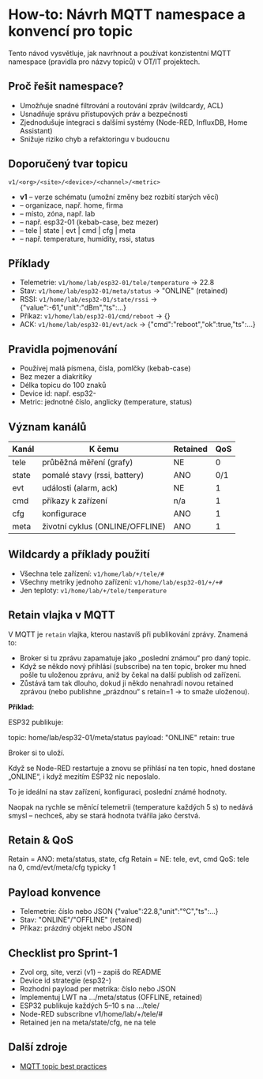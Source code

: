 # How-to: Návrh MQTT namespace a konvencí pro topic

Tento návod vysvětluje, jak navrhnout a používat konzistentní MQTT namespace (pravidla pro názvy topiců) v OT/IT projektech.

## Proč řešit namespace?
- Umožňuje snadné filtrování a routování zpráv (wildcardy, ACL)
- Usnadňuje správu přístupových práv a bezpečnosti
- Zjednodušuje integraci s dalšími systémy (Node-RED, InfluxDB, Home Assistant)
- Snižuje riziko chyb a refaktoringu v budoucnu

## Doporučený tvar topicu
```
v1/<org>/<site>/<device>/<channel>/<metric>
```
- **v1** – verze schématu (umožní změny bez rozbití starých věcí)
- **<org>** – organizace, např. home, firma
- **<site>** – místo, zóna, např. lab
- **<device>** – např. esp32-01 (kebab-case, bez mezer)
- **<channel>** – tele | state | evt | cmd | cfg | meta
- **<metric>** – např. temperature, humidity, rssi, status

## Příklady
- Telemetrie: `v1/home/lab/esp32-01/tele/temperature` → 22.8
- Stav: `v1/home/lab/esp32-01/meta/status` → "ONLINE" (retained)
- RSSI: `v1/home/lab/esp32-01/state/rssi` → {"value":-61,"unit":"dBm","ts":...}
- Příkaz: `v1/home/lab/esp32-01/cmd/reboot` → {}
- ACK: `v1/home/lab/esp32-01/evt/ack` → {"cmd":"reboot","ok":true,"ts":...}

## Pravidla pojmenování
- Používej malá písmena, čísla, pomlčky (kebab-case)
- Bez mezer a diakritiky
- Délka topicu do 100 znaků
- Device id: např. esp32-<mac3>
- Metric: jednotné číslo, anglicky (temperature, status)

## Význam kanálů
| Kanál | K čemu | Retained | QoS |
|-------|--------|----------|-----|
| tele  | průběžná měření (grafy) | NE | 0 |
| state | pomalé stavy (rssi, battery) | ANO | 0/1 |
| evt   | události (alarm, ack) | NE | 1 |
| cmd   | příkazy k zařízení | n/a | 1 |
| cfg   | konfigurace | ANO | 1 |
| meta  | životní cyklus (ONLINE/OFFLINE) | ANO | 1 |

## Wildcardy a příklady použití
- Všechna tele zařízení: `v1/home/lab/+/tele/#`
- Všechny metriky jednoho zařízení: `v1/home/lab/esp32-01/+/+#`
- Jen teploty: `v1/home/lab/+/tele/temperature`


## Retain vlajka v MQTT

V MQTT je `retain` vlajka, kterou nastavíš při publikování zprávy. Znamená to:

- Broker si tu zprávu zapamatuje jako „poslední známou“ pro daný topic.
- Když se někdo nový přihlásí (subscribe) na ten topic, broker mu hned pošle tu uloženou zprávu, aniž by čekal na další publish od zařízení.
- Zůstává tam tak dlouho, dokud ji někdo nenahradí novou retained zprávou (nebo publishne „prázdnou“ s retain=1 → to smaže uloženou).

**Příklad:**

ESP32 publikuje:

topic: home/lab/esp32-01/meta/status
payload: "ONLINE"
retain: true

Broker si to uloží.

Když se Node-RED restartuje a znovu se přihlásí na ten topic, hned dostane „ONLINE“, i když mezitím ESP32 nic neposlalo.

To je ideální na stav zařízení, konfiguraci, poslední známé hodnoty.

Naopak na rychle se měnící telemetrii (temperature každých 5 s) to nedává smysl – nechceš, aby se stará hodnota tvářila jako čerstvá.

## Retain & QoS
Retain = ANO: meta/status, state, cfg
Retain = NE: tele, evt, cmd
QoS: tele na 0, cmd/evt/meta/cfg typicky 1

## Payload konvence
- Telemetrie: číslo nebo JSON {"value":22.8,"unit":"°C","ts":...}
- Stav: "ONLINE"/"OFFLINE" (retained)
- Příkaz: prázdný objekt nebo JSON

## Checklist pro Sprint-1
- Zvol org, site, verzi (v1) – zapiš do README
- Device id strategie (esp32-<mac3>)
- Rozhodni payload per metrika: číslo nebo JSON
- Implementuj LWT na .../meta/status (OFFLINE, retained)
- ESP32 publikuje každých 5–10 s na .../tele/<metric>
- Node-RED subscribne v1/home/lab/+/tele/#
- Retained jen na meta/state/cfg, ne na tele

## Další zdroje
- [MQTT topic best practices](https://www.hivemq.com/blog/mqtt-essentials-part-5-mqtt-topics-best-practices/)
